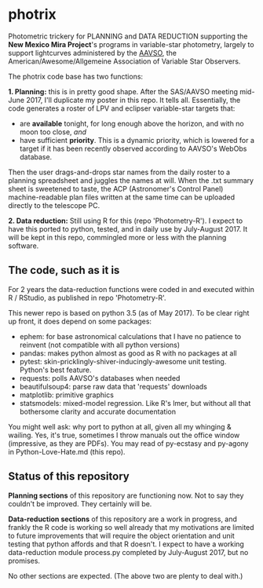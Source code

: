# photrix
Photometric trickery for PLANNING and DATA REDUCTION supporting the **New Mexico Mira Project**'s programs in variable-star photometry, largely to support lightcurves administered by the [AAVSO](https://aavso.org%20%22), the American/Awesome/Allgemeine Association of Variable Star Observers.

The photrix code base has two functions:

**1. Planning:** this is in pretty good shape. After the SAS/AAVSO meeting mid-June 2017, I'll duplicate my poster in this repo. It tells all. Essentially, the code generates a roster of LPV and eclipser variable-star targets that:

 - are **available** tonight, for long enough above the horizon, and
   with no moon too close, *and*
 - have sufficient **priority**. This is a dynamic priority, which is lowered for a target if it has been recently observed according to AAVSO's WebObs database.

Then the user drags-and-drops star names from the daily roster to a planning spreadsheet and juggles the names at will. When the .txt summary sheet is sweetened to taste, the ACP (Astronomer's Control Panel) machine-readable plan files written at the same time can be uploaded directly to the telescope PC.

**2. Data reduction:** Still using R for this (repo 'Photometry-R'). I expect to have this ported to python, tested, and in daily use by July-August 2017. It will be kept in this repo, commingled more or less with the planning software.

## The code, such as it is
For 2 years the data-reduction functions were coded in and executed within R / RStudio, as published in repo 'Photometry-R'.

This newer repo is based on python 3.5 (as of May 2017). To be clear right up front, it does depend on some packages: 

 - ephem: for base astronomical calculations that I have no patience to reinvent (not compatible with all python versions)
 - pandas: makes python almost as good as R with no packages at all
 - pytest: skin-pricklingly-shiver-inducingly-awesome unit testing. Python's best feature.
 - requests: polls AAVSO's databases when needed
 - beautifulsoup4: parse raw data that 'requests' downloads
 - matplotlib: primitive graphics
 - statsmodels: mixed-model regression. Like R's lmer, but without all that bothersome clarity and accurate documentation

You might well ask: why port to python at all, given all my whinging & wailing. Yes, it's true, sometimes I throw manuals out the office window (impressive, as they are PDFs). You may read of py-ecstasy and py-agony in Python-Love-Hate.md (this repo).

## Status of this repository

**Planning sections** of this repository are functioning now. Not to say they couldn't be improved. They certainly will be.

**Data-reduction sections** of this repository are a work in progress, and frankly the R code is working so well already that my motivations are limited to future improvements that will require the object orientation and unit testing that python affords and that R doesn't. I expect to have a working data-reduction module process.py completed by July-August 2017, but no promises.

No other sections are expected. (The above two are plenty to deal with.)





